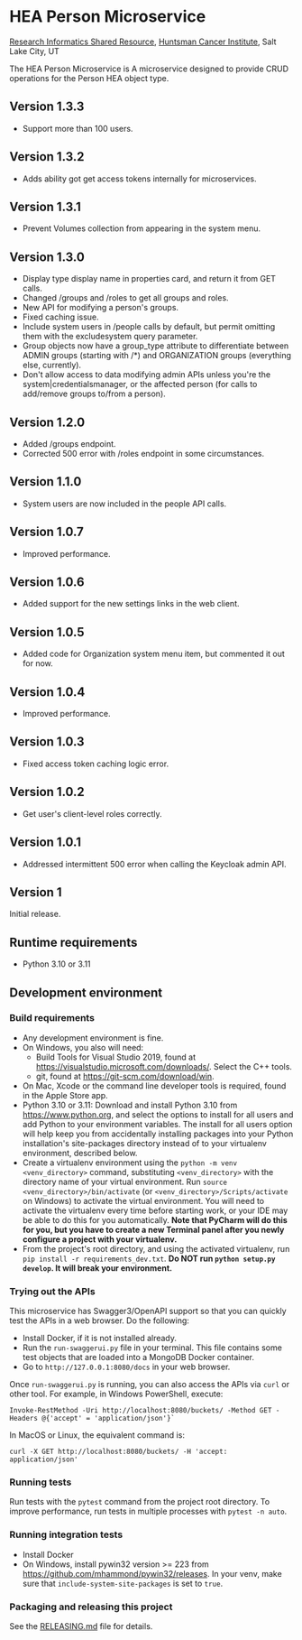 # HEA Person Microservice
[Research Informatics Shared Resource](https://risr.hci.utah.edu), [Huntsman Cancer Institute](https://hci.utah.edu),
Salt Lake City, UT

The HEA Person Microservice is A microservice designed to provide CRUD operations for the Person HEA object type.

## Version 1.3.3
* Support more than 100 users.

## Version 1.3.2
* Adds ability got get access tokens internally for microservices.

## Version 1.3.1
* Prevent Volumes collection from appearing in the system menu.

## Version 1.3.0
* Display type display name in properties card, and return it from GET calls.
* Changed /groups and /roles to get all groups and roles.
* New API for modifying a person's groups.
* Fixed caching issue.
* Include system users in /people calls by default, but permit omitting them with the excludesystem query parameter.
* Group objects now have a group_type attribute to differentiate between ADMIN groups (starting with /*) and
ORGANIZATION groups (everything else, currently).
* Don't allow access to data modifying admin APIs unless you're the system|credentialsmanager, or the affected person
(for calls to add/remove groups to/from a person).

## Version 1.2.0
* Added /groups endpoint.
* Corrected 500 error with /roles endpoint in some circumstances.

## Version 1.1.0
* System users are now included in the people API calls.

## Version 1.0.7
* Improved performance.

## Version 1.0.6
* Added support for the new settings links in the web client.

## Version 1.0.5
* Added code for Organization system menu item, but commented it out for now.

## Version 1.0.4
* Improved performance.

## Version 1.0.3
* Fixed access token caching logic error.

## Version 1.0.2
* Get user's client-level roles correctly.

## Version 1.0.1
* Addressed intermittent 500 error when calling the Keycloak admin API.

## Version 1
Initial release.

## Runtime requirements
* Python 3.10 or 3.11

## Development environment

### Build requirements
* Any development environment is fine.
* On Windows, you also will need:
    * Build Tools for Visual Studio 2019, found at https://visualstudio.microsoft.com/downloads/. Select the C++ tools.
    * git, found at https://git-scm.com/download/win.
* On Mac, Xcode or the command line developer tools is required, found in the Apple Store app.
* Python 3.10 or 3.11: Download and install Python 3.10 from https://www.python.org, and select the options to install
for all users and add Python to your environment variables. The install for all users option will help keep you from
accidentally installing packages into your Python installation's site-packages directory instead of to your virtualenv
environment, described below.
* Create a virtualenv environment using the `python -m venv <venv_directory>` command, substituting `<venv_directory>`
with the directory name of your virtual environment. Run `source <venv_directory>/bin/activate` (or `<venv_directory>/Scripts/activate` on Windows) to activate the virtual
environment. You will need to activate the virtualenv every time before starting work, or your IDE may be able to do
this for you automatically. **Note that PyCharm will do this for you, but you have to create a new Terminal panel
after you newly configure a project with your virtualenv.**
* From the project's root directory, and using the activated virtualenv, run `pip install -r requirements_dev.txt`.
**Do NOT run `python setup.py develop`. It will break your environment.**

### Trying out the APIs
This microservice has Swagger3/OpenAPI support so that you can quickly test the APIs in a web browser. Do the following:
* Install Docker, if it is not installed already.
* Run the `run-swaggerui.py` file in your terminal. This file contains some test objects that are loaded into a MongoDB
  Docker container.
* Go to `http://127.0.0.1:8080/docs` in your web browser.

Once `run-swaggerui.py` is running, you can also access the APIs via `curl` or other tool. For example, in Windows
PowerShell, execute:
```
Invoke-RestMethod -Uri http://localhost:8080/buckets/ -Method GET -Headers @{'accept' = 'application/json'}`
```
In MacOS or Linux, the equivalent command is:
```
curl -X GET http://localhost:8080/buckets/ -H 'accept: application/json'
```

### Running tests
Run tests with the `pytest` command from the project root directory. To improve performance, run tests in multiple
processes with `pytest -n auto`.

### Running integration tests
* Install Docker
* On Windows, install pywin32 version >= 223 from https://github.com/mhammond/pywin32/releases. In your venv, make sure that
`include-system-site-packages` is set to `true`.

### Packaging and releasing this project
See the [RELEASING.md](RELEASING.md) file for details.

